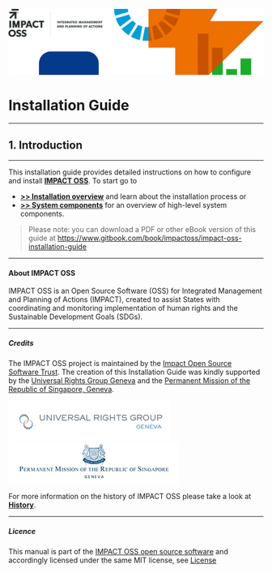 ![](/assets/header.png)

# Installation Guide

---
## 1. Introduction
---

This installation guide provides detailed instructions on how to configure and install **[IMPACT OSS](https://impactoss.org)**. To start go to

* **[>> Installation overview](/intro/overview.md)** and learn about the installation process or
* **[>> System components](/intro/components.md)** for an overview of high-level system components.

> Please note: you can download a PDF or other eBook version of this guide at https://www.gitbook.com/book/impactoss/impact-oss-installation-guide

---

#### About IMPACT OSS

IMPACT OSS is an Open Source Software (OSS) for Integrated Management and Planning of Actions (IMPACT), created to assist States with coordinating and monitoring implementation of human rights and the Sustainable Development Goals (SDGs).

---

##### Credits

The IMPACT OSS project is maintained by the [Impact Open Source Software Trust](http://impactoss.org/). The creation of this Installation Guide was kindly supported by the [Universal Rights Group Geneva](http://www.universal-rights.org/) and the [Permanent Mission of the Republic of Singapore, Geneva](https://www.mfa.gov.sg/content/mfa/overseasmission/geneva.html).

![](/assets/universal-rights-group.png)![](/assets/singapore-mission-geneva.png)

For more information on the history of IMPACT OSS please take a look at [**History**](/appendix/history.md).

---

##### Licence

This manual is part of the [IMPACT OSS open source software](https://github.com/impactoss/impactoss-server/) and accordingly licensed under the same MIT license, see [License](LICENSE.md)
